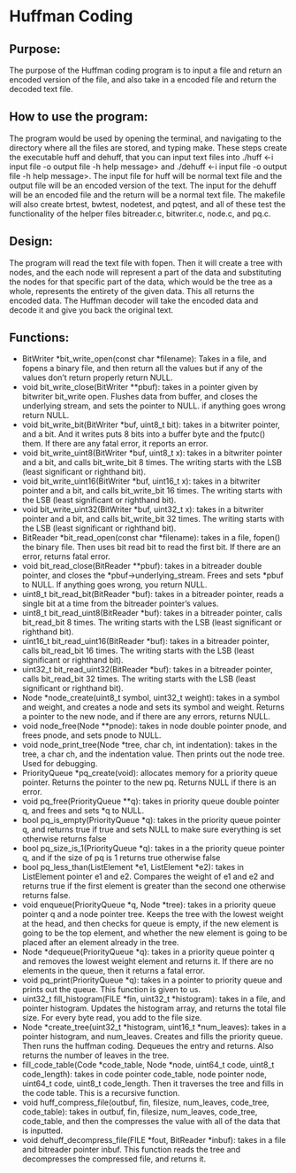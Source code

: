 # Huffman Coding

## Purpose:
The purpose of the Huffman coding program is to input a file and return an encoded version of the file, and also take in a encoded file and return the decoded text file.

## How to use the program:
The program would be used by opening the terminal, and navigating to the directory where all the files are stored, and typing make. These steps create the executable huff and dehuff, that you can input text files into ./huff <-i input file -o output file -h help message> and ./dehuff <-i input file -o output file -h help message>. The input file for huff will be normal text file and the output file will be an encoded version of the text. The input for the dehuff will be an encoded file and the return will be a normal text file. The makefile will also create brtest, bwtest, nodetest, and pqtest, and all of these test the functionality of the helper files bitreader.c, bitwriter.c, node.c, and pq.c.

## Design: 
The program will read the text file with fopen. Then it will create a tree with nodes, and the each node will represent a part of the data and substituting the nodes for that specific part of the data, which would be the tree as a whole, represents the entirety of the given data. This all returns the encoded data. The Huffman decoder will take the encoded data and decode it and give you back the original text.

## Functions: 
- BitWriter *bit_write_open(const char *filename): Takes in a file, and fopens a binary file, and then return all the values but if any of the values don’t return properly return NULL.
- void bit_write_close(BitWriter **pbuf): takes in a pointer given by bitwriter bit_write open. Flushes data from buffer, and closes the underlying stream, and sets the pointer to NULL. if anything goes wrong return NULL.
- void bit_write_bit(BitWriter *buf, uint8_t bit): takes in a bitwriter pointer, and a bit. And it writes puts 8 bits into a buffer byte and the fputc() them. If there are any fatal error, it reports an error.
- void bit_write_uint8(BitWriter *buf, uint8_t x): takes in a bitwriter pointer and a bit, and calls bit_write_bit 8 times. The writing starts with the LSB (least significant or righthand bit).
- void bit_write_uint16(BitWriter *buf, uint16_t x): takes in a bitwriter pointer and a bit, and calls bit_write_bit 16 times. The writing starts with the LSB (least significant or righthand bit).
- void bit_write_uint32(BitWriter *buf, uint32_t x): takes in a bitwriter pointer and a bit, and calls bit_write_bit 32 times. The writing starts with the LSB (least significant or righthand bit).
- BitReader *bit_read_open(const char *filename): takes in a file, fopen() the binary file. Then uses bit read bit to read the first bit. If there are an error, returns fatal error.
- void bit_read_close(BitReader **pbuf): takes in a bitreader double pointer, and closes the *pbuf->underlying_stream. Frees and sets *pbuf to NULL. If anything goes wrong, you return NULL.
- uint8_t bit_read_bit(BitReader *buf): takes in a bitreader pointer, reads a single bit at a time from the bitreader pointer’s values.
- uint8_t bit_read_uint8(BitReader *buf): takes in a bitreader pointer, calls bit_read_bit 8 times. The writing starts with the LSB (least significant or righthand bit).
- uint16_t bit_read_uint16(BitReader *buf): takes in a bitreader pointer, calls bit_read_bit 16 times. The writing starts with the LSB (least significant or righthand bit).
- uint32_t bit_read_uint32(BitReader *buf): takes in a bitreader pointer, calls bit_read_bit 32 times. The writing starts with the LSB (least significant or righthand bit).
- Node *node_create(uint8_t symbol, uint32_t weight): takes in a symbol and weight, and creates a node and sets its symbol and weight. Returns a pointer to the new node, and if there are any errors, returns NULL.
- void node_free(Node **pnode): takes in node double pointer pnode, and frees pnode, and sets pnode to NULL.
- void node_print_tree(Node *tree, char ch, int indentation): takes in the tree, a char ch, and the indentation value. Then prints out the node tree. Used for debugging.
- PriorityQueue *pq_create(void): allocates memory for a priority queue pointer. Returns the pointer to the new pq. Returns NULL if there is an error.
- void pq_free(PriorityQueue **q): takes in priority queue double pointer q, and frees and sets *q to NULL.
- bool pq_is_empty(PriorityQueue *q): takes in the priority queue pointer q, and returns true if true and sets NULL to make sure everything is set otherwise returns false
- bool pq_size_is_1(PriorityQueue *q): takes in a the priority queue pointer q, and if the size of pq is 1 returns true otherwise false
- bool pq_less_than(ListElement *e1, ListElement *e2): takes in ListElement pointer e1 and e2. Compares the weight of e1 and e2 and returns true if the first element is greater than the second one otherwise returns false.
- void enqueue(PriorityQueue *q, Node *tree): takes in a priority queue pointer q and a node pointer tree. Keeps the tree with the lowest weight at the head, and then checks for queue is empty, if the new element is going to be the top element, and whether the new element is going to be placed after an element already in the tree.
- Node *dequeue(PriorityQueue *q): takes in a priority queue pointer q and removes the lowest weight element and returns it. If there are no elements in the queue, then it returns a fatal error.
- void pq_print(PriorityQueue *q): takes in a pointer to priority queue and prints out the queue. This function is given to us.
- uint32_t fill_histogram(FILE *fin, uint32_t *histogram): takes in a file, and pointer histogram. Updates the histogram array, and returns the total file size. For every byte read, you add to the file size.
- Node *create_tree(uint32_t *histogram, uint16_t *num_leaves): takes in a pointer histogram, and num_leaves. Creates and fills the priority queue. Then runs the huffman coding. Dequeues the entry and returns. Also returns the number of leaves in the tree.
- fill_code_table(Code *code_table, Node *node, uint64_t code, uint8_t code_length): takes in code pointer code_table, node pointer node, uint64_t code, uint8_t code_length. Then it traverses the tree and fills in the code table. This is a recursive function.
- void huff_compress_file(outbuf, fin, filesize, num_leaves, code_tree, code_table): takes in outbuf, fin, filesize, num_leaves, code_tree, code_table, and then the compresses the value with all of the data that is inputted.
- void dehuff_decompress_file(FILE *fout, BitReader *inbuf): takes in a file and bitreader pointer inbuf. This function reads the tree and decompresses the compressed file, and returns it.

